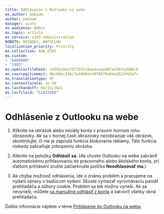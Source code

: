 ```yaml
---
title: Odhlásenie z Outlooku na webe
ms.author: pebaum
author: pebaum
manager: scotv
ms.audience: Admin
ms.topic: article
ms.service: o365-administration
ROBOTS: NOINDEX, NOFOLLOW
localization_priority: Priority
ms.collection: Adm_O365
ms.custom:
- "8000008"
- "1993"
ms.openlocfilehash: ce592a9e2707339118ae4ceaa98faa3bfe2606cb
ms.sourcegitcommit: 8bc60ec34bc1e40685e3976576e04a2623f63a7c
ms.translationtype: HT
ms.contentlocale: sk-SK
ms.lasthandoff: 04/15/2021
ms.locfileid: "51833450"
---
```

# <a name="sign-out-of-outlook-on-the-web"></a>Odhlásenie z Outlooku na webe

1. Kliknite na obrázok alebo iniciály konta v pravom hornom rohu obrazovky. Ak sa v hornej časti obrazovky nezobrazuje váš obrázok, skontrolujte, či nie je zapnutá funkcia blokovania reklamy. Táto funkcia niekedy zabraňuje zobrazeniu obrázka.

2. Kliknite na položku **Odhlásiť sa**. (Ak chcete Outlooku na webe zabrániť automatickému prihlasovaniu do pracovného alebo školského konta, pri ďalšom prihlásení zrušte začiarknutie políčka **Neodhlasovať ma**.)

3. Ak chýba možnosť odhlásenia, ide o známy problém a pracujeme na vydaní opravy v budúcom vydaní.  Skúste vymazať vyrovnávaciu pamäť prehliadača a súbory cookie. Problém sa tak možno vyrieši.  Ak sa nevyrieši, môžete [sa manuálne odhlásiť z konta](https://login.live.com/logout.srf) a zatvoriť všetky okná prehliadača.

Ďalšie informácie nájdete v téme [Prihlásenie do Outlooku na webe](https://support.office.com/article/how-to-sign-in-to-outlook-on-the-web-763fab4d-0138-4814-b450-37fc286bcb79).
